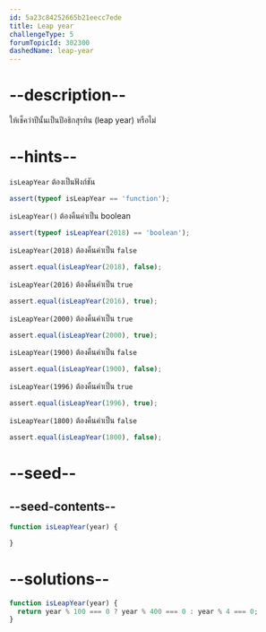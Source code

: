 ```yaml
---
id: 5a23c84252665b21eecc7ede
title: Leap year
challengeType: 5
forumTopicId: 302300
dashedName: leap-year
---
```


# --description--

ให้เช็คว่าปีนั้นเป็นปีอธิกสุรทิน (leap year) หรือไม่

# --hints--

`isLeapYear` ต้องเป็นฟังก์ชัน

```js
assert(typeof isLeapYear == 'function');
```

`isLeapYear()` ต้องคืนค่าเป็น boolean

```js
assert(typeof isLeapYear(2018) == 'boolean');
```

`isLeapYear(2018)` ต้องคืนค่าเป็น `false`

```js
assert.equal(isLeapYear(2018), false);
```

`isLeapYear(2016)` ต้องคืนค่าเป็น `true`

```js
assert.equal(isLeapYear(2016), true);
```

`isLeapYear(2000)` ต้องคืนค่าเป็น `true`

```js
assert.equal(isLeapYear(2000), true);
```

`isLeapYear(1900)` ต้องคืนค่าเป็น `false`

```js
assert.equal(isLeapYear(1900), false);
```

`isLeapYear(1996)` ต้องคืนค่าเป็น `true`

```js
assert.equal(isLeapYear(1996), true);
```

`isLeapYear(1800)` ต้องคืนค่าเป็น `false`

```js
assert.equal(isLeapYear(1800), false);
```

# --seed--

## --seed-contents--

```js
function isLeapYear(year) {

}
```

# --solutions--

```js
function isLeapYear(year) {
  return year % 100 === 0 ? year % 400 === 0 : year % 4 === 0;
}
```
